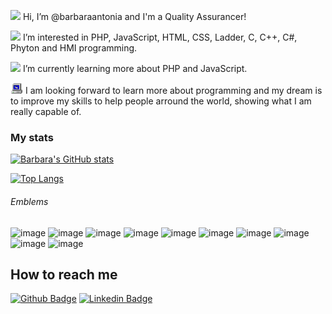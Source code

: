 <img src=https://github.com/TheDudeThatCode/TheDudeThatCode/blob/master/Assets/gandalf_parrot.gif width="25">  Hi, I’m @barbaraantonia and I'm a Quality Assurancer! 

<img src=https://github.com/TheDudeThatCode/TheDudeThatCode/blob/master/Assets/happy.gif width="20"> I’m interested in PHP, JavaScript, HTML, CSS, Ladder, C, C++, C#, Phyton and HMI programming.

<img src=https://github.com/TheDudeThatCode/TheDudeThatCode/blob/master/Assets/Developer.gif width="20"> I’m currently learning more about PHP and JavaScript.

<img src=https://github.com/TheDudeThatCode/TheDudeThatCode/blob/master/Assets/PC.gif width="20"> I am looking forward to learn more about programming and my dream is to improve my skills to help people arround the world, showing what I am really capable of.

### My stats
[![Barbara's GitHub stats](https://github-readme-stats.vercel.app/api?username=barbaraantonia&theme=graywhite&show_icons=true&bg_color=DEG,e3f4fe,87CEFA)](https://github.com/barbaraantonia/github-readme-stats)

[![Top Langs](https://github-readme-stats.vercel.app/api/top-langs/?username=barbaraantonia&layout=compact&&theme=graywhite&show_icons=true&bg_color=DEG,e3f4fe,87CEFA)](https://github.com/anuraghazra/github-readme-stats)


###### Emblems

![image](https://img.shields.io/badge/Ubuntu-E95420?style=for-the-badge&logo=ubuntu&logoColor=white)
![image](https://img.shields.io/badge/HTML5-E34F26?style=for-the-badge&logo=html5&logoColor=white)
![image](https://img.shields.io/badge/Git-F05032?style=for-the-badge&logo=git&logoColor=white)
![image](https://img.shields.io/badge/Linux-FCC624?style=for-the-badge&logo=linux&logoColor=black)
![image](https://img.shields.io/badge/Linux_Mint-87CF3E?style=for-the-badge&logo=linux-mint&logoColor=white)
![image](https://img.shields.io/badge/Docker-2CA5E0?style=for-the-badge&logo=docker&logoColor=white)
![image](https://img.shields.io/badge/Jira-0052CC?style=for-the-badge&logo=Jira&logoColor=white)
![image](https://img.shields.io/badge/C-00599C?style=for-the-badge&logo=c&logoColor=white)
![image](https://img.shields.io/badge/PHP-777BB4?style=for-the-badge&logo=php&logoColor=white)
![image](https://img.shields.io/badge/replit-667881?style=for-the-badge&logo=replit&logoColor=white)

## How to reach me 

[![Github Badge](https://img.shields.io/badge/-Github-000?style=flat-square&logo=Github&logoColor=white&link=https://github.com/barbaraantonia)](https://github.com/barbaraantonia) [![Linkedin Badge](https://img.shields.io/badge/-LinkedIn-blue?style=flat-square&logo=Linkedin&logoColor=white&link=https://www.linkedin.com/in/barbara-cardemas)]( https://www.linkedin.com/in/barbara-cardemas)
